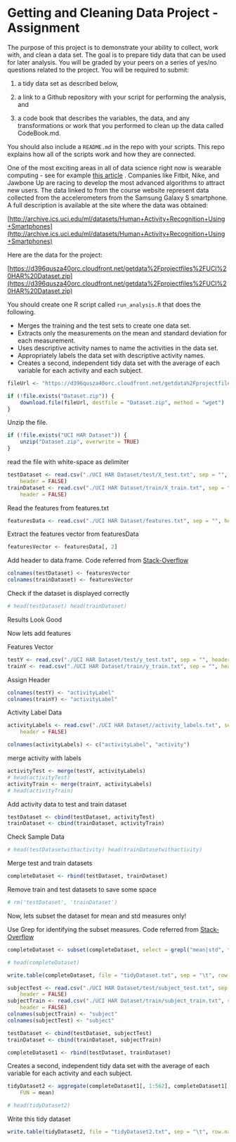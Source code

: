 Getting and Cleaning Data Project - Assignment
========================================================

The purpose of this project is to demonstrate your ability to collect, work with, and clean a data set. The goal is to prepare tidy data that can be used for later analysis. You will be graded by your peers on a series of yes/no questions related to the project. You will be required to submit: 

1) a tidy data set as described below, 

2) a link to a Github repository with your script for performing the analysis, and 

3) a code book that describes the variables, the data, and any transformations or work that you performed to clean up the data called CodeBook.md. 

You should also include a `README.md` in the repo with your scripts. This repo explains how all of the scripts work and how they are connected.  

One of the most exciting areas in all of data science right now is wearable computing - see for example [this article](http://www.insideactivitytracking.com/data-science-activity-tracking-and-the-battle-for-the-worlds-top-sports-brand/) . Companies like Fitbit, Nike, and Jawbone Up are racing to develop the most advanced algorithms to attract new users. The data linked to from the course website represent data collected from the accelerometers from the Samsung Galaxy S smartphone. A full description is available at the site where the data was obtained: 

[http://archive.ics.uci.edu/ml/datasets/Human+Activity+Recognition+Using+Smartphones](http://archive.ics.uci.edu/ml/datasets/Human+Activity+Recognition+Using+Smartphones) 

Here are the data for the project: 

[https://d396qusza40orc.cloudfront.net/getdata%2Fprojectfiles%2FUCI%20HAR%20Dataset.zip](https://d396qusza40orc.cloudfront.net/getdata%2Fprojectfiles%2FUCI%20HAR%20Dataset.zip) 

You should create one R script called `run_analysis.R` that does the following. 

- Merges the training and the test sets to create one data set.
- Extracts only the measurements on the mean and standard deviation for each measurement. 
- Uses descriptive activity names to name the activities in the data set.
- Appropriately labels the data set with descriptive activity names. 
- Creates a second, independent tidy data set with the average of each variable for each activity and each subject. 


```r
fileUrl <- "https://d396qusza40orc.cloudfront.net/getdata%2Fprojectfiles%2FUCI%20HAR%20Dataset.zip"

if (!file.exists("Dataset.zip")) {
    download.file(fileUrl, destfile = "Dataset.zip", method = "wget")
}
```



Unzip the file. 


```r
if (!file.exists("UCI HAR Dataset")) {
    unzip("Dataset.zip", overwrite = TRUE)
}
```


read the file with white-space as delimiter


```r
testDataset <- read.csv("./UCI HAR Dataset/test/X_test.txt", sep = "", colClasses = "numeric", 
    header = FALSE)
trainDataset <- read.csv("./UCI HAR Dataset/train/X_train.txt", sep = "", colClasses = "numeric", 
    header = FALSE)
```


Read the features from features.txt

```r
featuresData <- read.csv("./UCI HAR Dataset/features.txt", sep = "", header = FALSE)
```


Extract the features vector from featuresData

```r
featuresVector <- featuresData[, 2]
```


Add header to data.frame. Code referred from [Stack-Overflow](http://stackoverflow.com/a/14022113/2356016)


```r
colnames(testDataset) <- featuresVector
colnames(trainDataset) <- featuresVector
```


Check if the dataset is displayed correctly


```r
# head(testDataset) head(trainDataset)
```


Results Look Good 

Now lets add features 

Features Vector

```r
testY <- read.csv("./UCI HAR Dataset/test/y_test.txt", sep = "", header = FALSE)
trainY <- read.csv("./UCI HAR Dataset/train/y_train.txt", sep = "", header = FALSE)
```


Assign Header


```r
colnames(testY) <- "activityLabel"
colnames(trainY) <- "activityLabel"
```



Activity Label Data

```r
activityLabels <- read.csv("./UCI HAR Dataset//activity_labels.txt", sep = "", 
    header = FALSE)
```




```r
colnames(activityLabels) <- c("activityLabel", "activity")
```


merge activity with labels 

```r
activityTest <- merge(testY, activityLabels)
# head(activityTest)
activityTrain <- merge(trainY, activityLabels)
# head(activityTrain)
```


Add activity data to test and train dataset


```r
testDataset <- cbind(testDataset, activityTest)
trainDataset <- cbind(trainDataset, activityTrain)
```


Check Sample Data

```r
# head(testDatasetwithactivity) head(trainDatasetwithactivity)
```




Merge test and train datasets


```r
completeDataset <- rbind(testDataset, trainDataset)
```



Remove train and test datasets to save some space

```r
# rm('testDataset', 'trainDataset')
```



Now, lets subset the dataset for mean and std measures only!

Use Grep for identifying the subset measures. Code referred from [Stack-Overflow](http://stackoverflow.com/a/21311458/2356016)



```r
completeDataset <- subset(completeDataset, select = grepl("mean|std", featuresVector))
```




```r
# head(completeDataset)
```




```r
write.table(completeDataset, file = "tidyDataset.txt", sep = "\t", row.names = FALSE)
```




```r
subjectTest <- read.csv("./UCI HAR Dataset/test/subject_test.txt", sep = "", 
    header = FALSE)
subjectTrain <- read.csv("./UCI HAR Dataset/train/subject_train.txt", sep = "", 
    header = FALSE)
colnames(subjectTrain) <- "subject"
colnames(subjectTest) <- "subject"
```




```r
testDataset <- cbind(testDataset, subjectTest)
trainDataset <- cbind(trainDataset, subjectTrain)
```




```r
completeDataset1 <- rbind(testDataset, trainDataset)
```


Creates a second, independent tidy data set with the average of each variable for each activity and each subject. 



```r
tidyDataset2 <- aggregate(completeDataset1[, 1:562], completeDataset1[, 563:564], 
    FUN = mean)
```




```r
# head(tidyDataset2)
```


Write this tidy dataset


```r
write.table(tidyDataset2, file = "tidyDataset2.txt", sep = "\t", row.names = FALSE)
```
